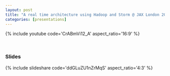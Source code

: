 ```yaml
---
layout: post
title: "A real time architecture using Hadoop and Storm @ JAX London 2013"
categories: [presentations]
---
```


{% include youtube code='CrABmVi12_A' aspect_ratio='16:9' %}

<br/>

### Slides
{% include slideshare code='ddGLuZU1nZrMqS' aspect_ratio='4:3' %}



